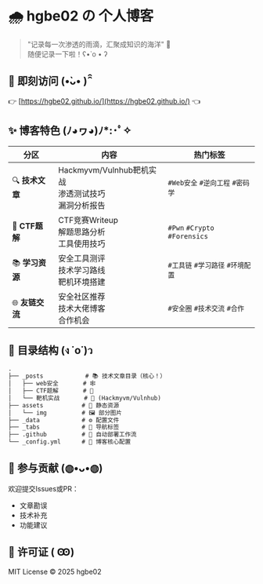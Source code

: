 # 🌧️ hgbe02 の 个人博客

> "记录每一次渗透的雨滴，汇聚成知识的海洋" 🌊  
> 随便记录一下啦！ʕ•̀ o • ʔ

## 🚀 即刻访问 (•̀ᴗ• ) ̑̑
👉 [https://hgbe02.github.io/](https://hgbe02.github.io/) 👈

## ✨ 博客特色 (ﾉ◕ヮ◕)ﾉ*:･ﾟ✧
| 分区 | 内容 | 热门标签 |
|------|------|----------|
| 🔍 ​**技术文章**​ | Hackmyvm/Vulnhub靶机实战<br>渗透测试技巧<br>漏洞分析报告 | `#Web安全` `#逆向工程` `#密码学` |
| 🧩 ​**CTF题解**​ | CTF竞赛Writeup<br>解题思路分析<br>工具使用技巧 | `#Pwn` `#Crypto` `#Forensics` |
| 📚 ​**学习资源**​ | 安全工具测评<br>技术学习路线<br>靶机环境搭建 | `#工具链` `#学习路径` `#环境配置` |
| 🌐 ​**友链交流**​ | 安全社区推荐<br>技术大佬博客<br>合作机会 | `#安全圈` `#技术交流` `#合作` |

## 📂 目录结构 (ง ˙o˙)ว
```markdown
.
├── _posts            # 📚 技术文章目录（核心！）
│   ├── web安全       # 🕸️
│   ├── CTF题解       # 🚩
│   └── 靶机实战       # 🎯 (Hackmyvm/Vulnhub)
├── assets           # 🎨 静态资源
│   └── img          # 🖼️ 部分图片
├── _data            # ⚙️ 配置文件
├── _tabs            # 🔖 导航标签
├── .github          # 🤖 自动部署工作流
└── _config.yml      # 🧪 博客核心配置
```


## 🤝 参与贡献  (◍•ᴗ•◍)
欢迎提交Issues或PR：
- 文章勘误
- 技术补充
- 功能建议

## 📜 许可证 ( Ꙭ)

MIT License © 2025 hgbe02
